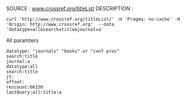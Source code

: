 SOURCE : www.crossref.org/titleList
DESCRIPTION : 

```
curl 'http://www.crossref.org/titleList/' -H 'Pragma: no-cache' -H 'Origin: http://www.crossref.org'  --data 'datatype=all&search=title&journal=a' 
```

All paramters
```
datatype: "journals" "books" or "conf proc"
search:title
journal:a
datatype:all
search:title
jt:
offset:
rescount:66150
lastQuery:all:title:a
```



